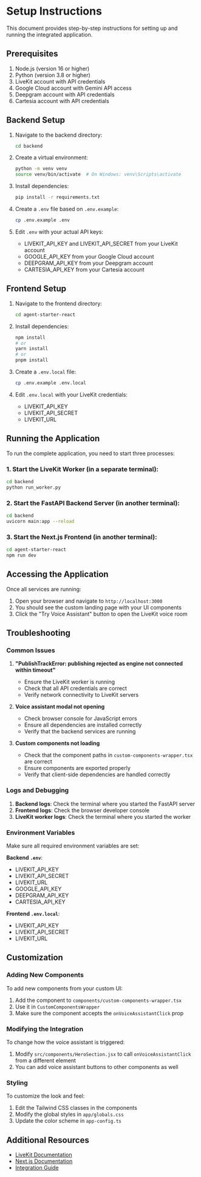 # Setup Instructions

This document provides step-by-step instructions for setting up and running the integrated application.

## Prerequisites

1. Node.js (version 16 or higher)
2. Python (version 3.8 or higher)
3. LiveKit account with API credentials
4. Google Cloud account with Gemini API access
5. Deepgram account with API credentials
6. Cartesia account with API credentials

## Backend Setup

1. Navigate to the backend directory:
   ```bash
   cd backend
   ```

2. Create a virtual environment:
   ```bash
   python -m venv venv
   source venv/bin/activate  # On Windows: venv\Scripts\activate
   ```

3. Install dependencies:
   ```bash
   pip install -r requirements.txt
   ```

4. Create a `.env` file based on `.env.example`:
   ```bash
   cp .env.example .env
   ```

5. Edit `.env` with your actual API keys:
   - LIVEKIT_API_KEY and LIVEKIT_API_SECRET from your LiveKit account
   - GOOGLE_API_KEY from your Google Cloud account
   - DEEPGRAM_API_KEY from your Deepgram account
   - CARTESIA_API_KEY from your Cartesia account

## Frontend Setup

1. Navigate to the frontend directory:
   ```bash
   cd agent-starter-react
   ```

2. Install dependencies:
   ```bash
   npm install
   # or
   yarn install
   # or
   pnpm install
   ```

3. Create a `.env.local` file:
   ```bash
   cp .env.example .env.local
   ```

4. Edit `.env.local` with your LiveKit credentials:
   - LIVEKIT_API_KEY
   - LIVEKIT_API_SECRET
   - LIVEKIT_URL

## Running the Application

To run the complete application, you need to start three processes:

### 1. Start the LiveKit Worker (in a separate terminal):
```bash
cd backend
python run_worker.py
```

### 2. Start the FastAPI Backend Server (in another terminal):
```bash
cd backend
uvicorn main:app --reload
```

### 3. Start the Next.js Frontend (in another terminal):
```bash
cd agent-starter-react
npm run dev
```

## Accessing the Application

Once all services are running:

1. Open your browser and navigate to `http://localhost:3000`
2. You should see the custom landing page with your UI components
3. Click the "Try Voice Assistant" button to open the LiveKit voice room

## Troubleshooting

### Common Issues

1. **"PublishTrackError: publishing rejected as engine not connected within timeout"**
   - Ensure the LiveKit worker is running
   - Check that all API credentials are correct
   - Verify network connectivity to LiveKit servers

2. **Voice assistant modal not opening**
   - Check browser console for JavaScript errors
   - Ensure all dependencies are installed correctly
   - Verify that the backend services are running

3. **Custom components not loading**
   - Check that the component paths in `custom-components-wrapper.tsx` are correct
   - Ensure components are exported properly
   - Verify that client-side dependencies are handled correctly

### Logs and Debugging

1. **Backend logs**: Check the terminal where you started the FastAPI server
2. **Frontend logs**: Check the browser developer console
3. **LiveKit worker logs**: Check the terminal where you started the worker

### Environment Variables

Make sure all required environment variables are set:

**Backend `.env`**:
- LIVEKIT_API_KEY
- LIVEKIT_API_SECRET
- LIVEKIT_URL
- GOOGLE_API_KEY
- DEEPGRAM_API_KEY
- CARTESIA_API_KEY

**Frontend `.env.local`**:
- LIVEKIT_API_KEY
- LIVEKIT_API_SECRET
- LIVEKIT_URL

## Customization

### Adding New Components

To add new components from your custom UI:

1. Add the component to `components/custom-components-wrapper.tsx`
2. Use it in `CustomComponentsWrapper`
3. Make sure the component accepts the `onVoiceAssistantClick` prop

### Modifying the Integration

To change how the voice assistant is triggered:

1. Modify `src/components/HeroSection.jsx` to call `onVoiceAssistantClick` from a different element
2. You can add voice assistant buttons to other components as well

### Styling

To customize the look and feel:

1. Edit the Tailwind CSS classes in the components
2. Modify the global styles in `app/globals.css`
3. Update the color scheme in `app-config.ts`

## Additional Resources

- [LiveKit Documentation](https://docs.livekit.io/)
- [Next.js Documentation](https://nextjs.org/docs)
- [Integration Guide](./INTEGRATION_GUIDE.md)